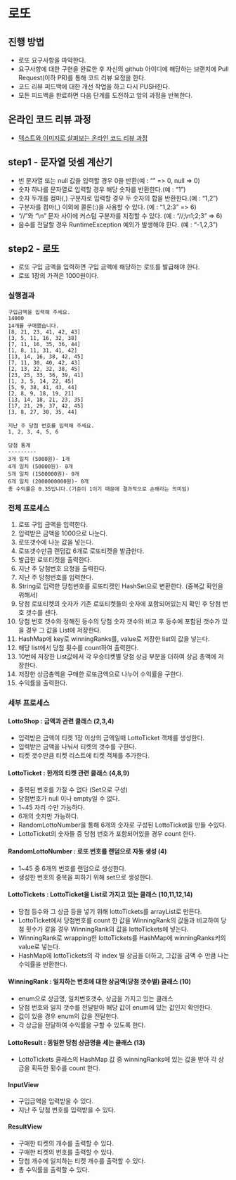 # 로또
## 진행 방법
* 로또 요구사항을 파악한다.
* 요구사항에 대한 구현을 완료한 후 자신의 github 아이디에 해당하는 브랜치에 Pull Request(이하 PR)를 통해 코드 리뷰 요청을 한다.
* 코드 리뷰 피드백에 대한 개선 작업을 하고 다시 PUSH한다.
* 모든 피드백을 완료하면 다음 단계를 도전하고 앞의 과정을 반복한다.

## 온라인 코드 리뷰 과정
* [텍스트와 이미지로 살펴보는 온라인 코드 리뷰 과정](https://github.com/next-step/nextstep-docs/tree/master/codereview)

## step1 - 문자열 덧셈 계산기
* 빈 문자열 또는 null 값을 입력할 경우 0을 반환(예 : “” => 0, null => 0)
* 숫자 하나를 문자열로 입력할 경우 해당 숫자를 반환한다.(예 : “1”)
* 숫자 두개를 컴마(,) 구분자로 입력할 경우 두 숫자의 합을 반환한다.(예 : “1,2”)
* 구분자를 컴마(,) 이외에 콜론(:)을 사용할 수 있다. (예 : “1,2:3” => 6)
* “//”와 “\n” 문자 사이에 커스텀 구분자를 지정할 수 있다. (예 : “//;\n1;2;3” => 6)
* 음수를 전달할 경우 RuntimeException 예외가 발생해야 한다. (예 : “-1,2,3”)

## step2 - 로또
* 로또 구입 금액을 입력하면 구입 금액에 해당하는 로또를 발급해야 한다.
* 로또 1장의 가격은 1000원이다.

### 실행결과
```
구입금액을 입력해 주세요.
14000
14개를 구매했습니다.
[8, 21, 23, 41, 42, 43]
[3, 5, 11, 16, 32, 38]
[7, 11, 16, 35, 36, 44]
[1, 8, 11, 31, 41, 42]
[13, 14, 16, 38, 42, 45]
[7, 11, 30, 40, 42, 43]
[2, 13, 22, 32, 38, 45]
[23, 25, 33, 36, 39, 41]
[1, 3, 5, 14, 22, 45]
[5, 9, 38, 41, 43, 44]
[2, 8, 9, 18, 19, 21]
[13, 14, 18, 21, 23, 35]
[17, 21, 29, 37, 42, 45]
[3, 8, 27, 30, 35, 44]

지난 주 당첨 번호를 입력해 주세요.
1, 2, 3, 4, 5, 6

당첨 통계
---------
3개 일치 (5000원)- 1개
4개 일치 (50000원)- 0개
5개 일치 (1500000원)- 0개
6개 일치 (2000000000원)- 0개
총 수익률은 0.35입니다.(기준이 1이기 때문에 결과적으로 손해라는 의미임)
```

### 전체 프로세스
1. 로또 구입 금액을 입력한다.
2. 입력받은 금액을 1000으로 나눈다.
3. 로또갯수에 나눈 값을 넣는다.
4. 로또갯수만큼 랜덤값 6개로 로또티켓을 발급한다.
5. 발급한 로또티켓을 출력한다.
6. 지난 주 당첨번호 요청을 출력한다.
7. 지난 주 당첨번호를 입력한다.
8. String로 입력한 당첨번호를 로또티켓인 HashSet으로 변환한다. (중복값 확인을 위해서)
9. 당첨 로또티켓의 숫자가 기존 로또티켓들의 숫자에 포함되어있는지 확인 후 당첨 번호 갯수를 센다.
10. 당첨 번호 갯수와 정해진 등수의 당첨 숫자 갯수와 비교 후 등수에 포함된 갯수가 있을 경우 그 값을 List에 저장한다.
11. HashMap에 key로 winningRanks를, value로 저장한 list의 값을 넣는다.
12. 해당 list에서 당첨 횟수를 count하여 출력한다.
13. 10번에 저장한 List값에서 각 우승티켓별 당첨 상금 부분을 더하여 상금 총액에 저장한다.
14. 저장한 상금총액을 구매한 로또금액으로 나누어 수익률을 구한다.
15. 수익률을 출력한다.

### 세부 프로세스
#### LottoShop : 금액과 관련 클래스 (2,3,4)
- 입력받은 금액이 티켓 1장 이상의 금액일때 LottoTicket 객체를 생성한다.
- 입력받은 금액을 나눠서 티켓의 갯수를 구한다.
- 티켓 갯수만큼 티켓 리스트에 티켓 객체를 추가한다.

#### LottoTicket : 한개의 티켓 관련 클래스 (4,8,9)
- 중복된 번호를 가질 수 없다 (Set으로 구성)
- 당첨번호가 null 이나 empty일 수 없다.
- 1~45 자리 수만 가능하다.
- 6개의 숫자만 가능하다.
- RandomLottoNumber을 통해 6개의 숫자로 구성된 LottoTicket을 만들 수있다.
- LottoTicket의 숫자들 중 당첨 번호가 포함되어있을 경우 count 한다.

#### RandomLottoNumber : 로또 번호를 랜덤으로 자동 생성 (4)
- 1~45 중 6개의 번호를 랜덤으로 생성한다.
- 생성한 번호의 중복을 피하기 위해 set으로 생성한다.  

#### LottoTickets : LottoTicket을 List로 가지고 있는 클래스 (10,11,12,14)
- 당첨 등수와 그 상금 등을 넣기 위해 lottoTickets를 arrayList로 만든다.
- LottoTicket에서 당첨번호를 count 한 값을 WinningRank의 값들과 비교하여 당첨 횟수가 같을 경우 WinningRank의 값을 lottoTickets에 넣는다.
- WinningRank로 wrapping한 lottoTickets를 HashMap에 winningRanks키의 value로 넣는다.
- HashMap에 lottoTickets의 각 index 별 상금을 더하고, 그값을 금액 수 만큼 나는 수익률을 반환한다.

#### WinningRank : 일치하는 번호에 대한 상금액(당첨 갯수별) 클래스 (10)
- enum으로 상금명, 일치번호갯수, 상금을 가지고 있는 클래스
- 당첨 번호와 일치 갯수를 전달받아 해당 값이 enum에 있는 값인지 확인한다.
- 값이 있을 경우 enum의 값을 전달한다.
- 각 상금을 전달하여 수익률을 구할 수 있도록 한다.

#### LottoResult : 동일한 당첨 상금명을 세는 클래스 (13)
- LottoTickets 클래스의 HashMap 값 중 winningRanks에 있는 값을 받아 각 상금을 획득한 횟수를 count 한다.

#### InputView
- 구입금액을 입력받을 수 있다.
- 지난 주 당첨 번호를 입력받을 수 있다.

#### ResultView
- 구매한 티켓의 개수를 출력할 수 있다. 
- 구매한 티켓의 번호를 출력할 수 있다.
- 당첨 개수에 일치하는 티켓 개수를 출력할 수 있다.
- 총 수익률을 출력할 수 있다. 